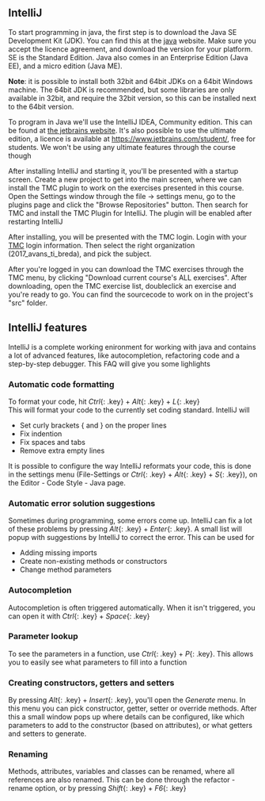 <style>
/* Base style, essential for every key. */
kbd, .key {
	display: inline;
	display: inline-block;
	min-width: 1em;
	padding: .2em .3em;
	font: normal .85em/1 "Lucida Grande", Lucida, Arial, sans-serif;
	text-align: center;
	text-decoration: none;
	-moz-border-radius: .3em;
	-webkit-border-radius: .3em;
	border-radius: .3em;
	border: none;
	cursor: default;
	-moz-user-select: none;
	-webkit-user-select: none;
	user-select: none;
}
kbd[title], .key[title] {
	cursor: help;
}

/* Dark style for display on light background. This is the default style. */
kbd, kbd.dark, .dark-keys kbd, .key, .key.dark, .dark-keys .key {
	background: rgb(80, 80, 80);
	background: -moz-linear-gradient(top, rgb(60, 60, 60), rgb(80, 80, 80));
	background: -webkit-gradient(linear, left top, left bottom, from(rgb(60, 60, 60)), to(rgb(80, 80, 80)));
	color: rgb(250, 250, 250);
	text-shadow: -1px -1px 0 rgb(70, 70, 70);
	-moz-box-shadow: inset 0 0 1px rgb(150, 150, 150), inset 0 -.05em .4em rgb(80, 80, 80), 0 .1em 0 rgb(30, 30, 30), 0 .1em .1em rgba(0, 0, 0, .3);
	-webkit-box-shadow: inset 0 0 1px rgb(150, 150, 150), inset 0 -.05em .4em rgb(80, 80, 80), 0 .1em 0 rgb(30, 30, 30), 0 .1em .1em rgba(0, 0, 0, .3);
	box-shadow: inset 0 0 1px rgb(150, 150, 150), inset 0 -.05em .4em rgb(80, 80, 80), 0 .1em 0 rgb(30, 30, 30), 0 .1em .1em rgba(0, 0, 0, .3);
}
</style>

## IntelliJ

To start programming in java, the first step is to download the Java SE Development Kit (JDK). You can find this at the [java](http://www.oracle.com/technetwork/java/javase/downloads/jdk8-downloads-2133151.html) website. Make sure you accept the licence agreement, and download the version for your platform. SE is the Standard Edition. Java also comes in an Enterprise Edition (Java EE), and a micro edition (Java ME).

**Note**: it is possible to install both 32bit and 64bit JDKs on a 64bit Windows machine. The 64bit JDK is recommended, but some libraries are only available in 32bit, and require the 32bit version, so this can be installed next to the 64bit version.

To program in Java we'll use the IntelliJ IDEA, Community edition. This can be found at [the jetbrains website](https://www.jetbrains.com/idea/download/#section=windows). It's also possible to use the ultimate edition, a licence is available at https://www.jetbrains.com/student/, free for students. We won't be using any ultimate features through the course though

After installing IntelliJ and starting it, you'll be presented with a startup screen. Create a new project to get into the main screen, where we can install the TMC plugin to work on the exercises presented in this course. Open the Settings window through the file -> settings menu, go to the plugins page and click the "Browse Repositories" button. Then search for TMC and install the TMC Plugin for IntelliJ. The plugin will be enabled after restarting IntelliJ

After installing, you will be presented with the TMC login. Login with your [TMC](https://tmc.mooc.fi) login information. Then select the right organization (2017_avans_ti_breda), and pick the subject. 

After you're logged in you can download the TMC exercises through the TMC menu, by clicking "Download current course's ALL exercises". After downloading, open the TMC exercise list, doubleclick an exercise and you're ready to go. You can find the sourcecode to work on in the project's "src" folder.


## IntelliJ features

IntelliJ is a complete working enironment for working with java and contains a lot of advanced features, like autocompletion, refactoring code and a step-by-step debugger. This FAQ will give you some lighlights

### Automatic code formatting

To format your code, hit *Ctrl*{: .key} + *Alt*{: .key} + *L*{: .key}  
This will format your code to the currently set coding standard. IntelliJ will

* Set curly brackets { and } on the proper lines
* Fix indention
* Fix spaces and tabs
* Remove extra empty lines

It is possible to configure the way IntelliJ reformats your code, this is done in the settings menu (File-Settings or *Ctrl*{: .key} + *Alt*{: .key} + *S*{: .key}), on the Editor - Code Style - Java page.

### Automatic error solution suggestions

Sometimes during programming, some errors come up. IntelliJ can fix a lot of these problems by pressing *Alt*{: .key} + *Enter*{: .key}. A small list will popup with suggestions by IntelliJ to correct the error. This can be used for

* Adding missing imports
* Create non-existing methods or constructors
* Change method parameters

### Autocompletion

Autocompletion is often triggered automatically. When it isn't triggered, you can open it with *Ctrl*{: .key} + *Space*{: .key}

### Parameter lookup

To see the parameters in a function, use *Ctrl*{: .key} + *P*{: .key}. This allows you to easily see what parameters to fill into a function

### Creating constructors, getters and setters

By pressing *Alt*{: .key} + *Insert*{: .key}, you'll open the *Generate* menu. In this menu you can pick constructor, getter, setter or override methods. After this a small window pops up where details can be configured, like which parameters to add to the constructor (based on attributes), or what getters and setters to generate.

### Renaming

Methods, attributes, variables and classes can be renamed, where all references are also renamed. This can be done through the refactor - rename option, or by pressing *Shift*{: .key} + *F6*{: .key}